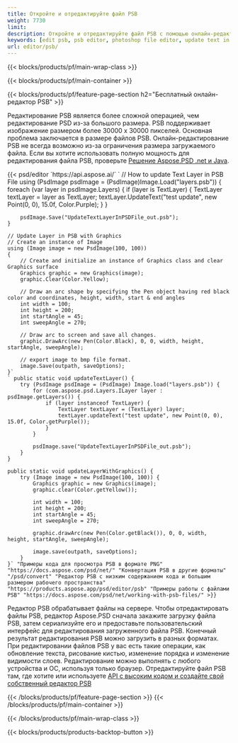 ```yaml
---
title: Откройте и отредактируйте файл PSB
weight: 7730
limit: 
description: Откройте и отредактируйте файл PSB с помощью онлайн-редактора
keywords: [edit psb, psb editor, photoshop file editor, update text in psb, update psb, open psb, update text in psb]
url: editor/psb/
---
```


{{< blocks/products/pf/main-wrap-class >}}

{{< blocks/products/pf/main-container >}}

{{< blocks/products/pf/feature-page-section h2="Бесплатный онлайн-редактор PSB" >}}
<p>Редактирование PSB является более сложной операцией, чем редактирование PSD из-за большого размера. PSB поддерживает изображение размером более 30000 x 30000 пикселей. Основная проблема заключается в размере файлов PSB. Онлайн-редактирование PSB не всегда возможно из-за ограничения размера загружаемого файла. Если вы хотите использовать полную мощность для редактирования файла PSB, проверьте <a href="/psd/{{< lang-code >}}">Решение Aspose.PSD .net и Java</a>. </p>
{{< psd/editor `https://api.aspose.ai/` 
`	// How to update Text Layer in PSB File
	using (PsdImage psdImage = (PsdImage)Image.Load("layers.psb"))
  	{
		foreach (var layer in psdImage.Layers)
		{
			if (layer is TextLayer)
			{
				TextLayer textLayer = layer as TextLayer;
				textLayer.UpdateText("test update", new Point(0, 0), 15.0f, Color.Purple);
			}
		}

		psdImage.Save("UpdateTextLayerInPSDFile_out.psb");
	}
	
	// Update Layer in PSB with Graphics
	// Create an instance of Image
	using (Image image = new PsdImage(100, 100))
	{
		// Create and initialize an instance of Graphics class and clear Graphics surface
		Graphics graphic = new Graphics(image);
		graphic.Clear(Color.Yellow);

		// Draw an arc shape by specifying the Pen object having red black color and coordinates, height, width, start & end angles                 
		int width = 100;
		int height = 200;
		int startAngle = 45;
		int sweepAngle = 270;

		// Draw arc to screen and save all changes.
		graphic.DrawArc(new Pen(Color.Black), 0, 0, width, height, startAngle, sweepAngle);

		// export image to bmp file format.
		image.Save(outpath, saveOptions);
	}` 
	` public static void updateTextLayer() {
        try (PsdImage psdImage = (PsdImage) Image.load("layers.psb")) {
            for (com.aspose.psd.Layers.ILayer layer : psdImage.getLayers()) {
                if (layer instanceof TextLayer) {
                    TextLayer textLayer = (TextLayer) layer;
                    textLayer.updateText("test update", new Point(0, 0), 15.0f, Color.getPurple());
                }
            }

            psdImage.save("UpdateTextLayerInPSDFile_out.psb");
        }
    }

    public static void updateLayerWithGraphics() {
        try (Image image = new PsdImage(100, 100)) {
            Graphics graphic = new Graphics(image);
            graphic.clear(Color.getYellow());

            int width = 100;
            int height = 200;
            int startAngle = 45;
            int sweepAngle = 270;

            graphic.drawArc(new Pen(Color.getBlack()), 0, 0, width, height, startAngle, sweepAngle);

            image.save(outpath, saveOptions);
        }
    }` "Примеры кода для просмотра PSB в формате PNG"  "https://docs.aspose.com/psd/net/" "Конвертация PSB в другие форматы"  "/psd/convert" "Редактор PSB с низким содержанием кода и большим размером рабочего пространства" "https://products.aspose.app/psd/editor/psb" "Примеры работы с файлами PSB" "https://docs.aspose.com/psd/net/working-with-psb-files/" >}}
<p>Редактор PSB обрабатывает файлы на сервере. Чтобы отредактировать файлы PSB, редактор Aspose.PSD сначала закажите загрузку файла PSB, затем сериализуйте его и предоставьте пользовательский интерфейс для редактирования загруженного файла PSB. Конечный результат редактирования PSB можно загрузить в разных форматах. При редактировании файлов PSB у вас есть такие операции, как обновление текста, рисование кистью, изменение порядка и изменение видимости слоев. Редактирование можно выполнять с любого устройства и ОС, используя только браузер. Отредактируйте файл PSB там, где хотите или используете <a href="https://docs.aspose.com/psd/net/working-with-psb-files/">API с высоким кодом и создайте свой собственный редактор PSB</a></p>

{{< /blocks/products/pf/feature-page-section >}}
{{< /blocks/products/pf/main-container >}}


{{< /blocks/products/pf/main-wrap-class >}}

{{< blocks/products/products-backtop-button >}}


